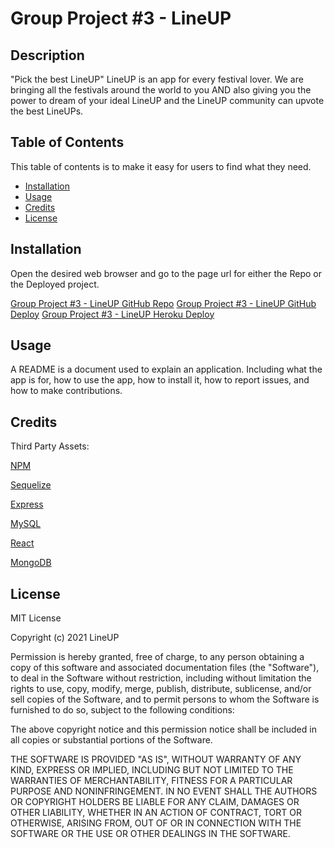 # Group Project #3 - LineUP

## Description 

"Pick the best LineUP"
LineUP is an app for every festival lover. We are bringing all the festivals around the world to you AND also giving you the power to dream of your ideal LineUP and the LineUP community can upvote the best LineUPs. 


## Table of Contents 

This table of contents is to make it easy for users to find what they need.

* [Installation](#installation)
* [Usage](#usage)
* [Credits](#credits)
* [License](#license)


## Installation

Open the desired web browser and go to the page url for either the Repo or the Deployed project.

[Group Project #3 - LineUP GitHub Repo](https://github.com/britt-bot/Group_Project3)
[Group Project #3 - LineUP GitHub Deploy]()
[Group Project #3 - LineUP Heroku Deploy]()



## Usage 

A README is a document used to explain an application. Including what the app is for, how to use the app, how to install it, how to report issues, and how to make contributions.


## Credits

Third Party Assets:

[NPM](https://www.npmjs.com/)

[Sequelize](https://sequelize.org/)

[Express](https://expressjs.com/)

[MySQL](https://www.mysql.com/)

[React](https://reactjs.org/)

[MongoDB](https://www.mongodb.com/)


## License

MIT License

Copyright (c) 2021 LineUP

Permission is hereby granted, free of charge, to any person obtaining a copy
of this software and associated documentation files (the "Software"), to deal
in the Software without restriction, including without limitation the rights
to use, copy, modify, merge, publish, distribute, sublicense, and/or sell
copies of the Software, and to permit persons to whom the Software is
furnished to do so, subject to the following conditions:

The above copyright notice and this permission notice shall be included in all
copies or substantial portions of the Software.

THE SOFTWARE IS PROVIDED "AS IS", WITHOUT WARRANTY OF ANY KIND, EXPRESS OR
IMPLIED, INCLUDING BUT NOT LIMITED TO THE WARRANTIES OF MERCHANTABILITY,
FITNESS FOR A PARTICULAR PURPOSE AND NONINFRINGEMENT. IN NO EVENT SHALL THE
AUTHORS OR COPYRIGHT HOLDERS BE LIABLE FOR ANY CLAIM, DAMAGES OR OTHER
LIABILITY, WHETHER IN AN ACTION OF CONTRACT, TORT OR OTHERWISE, ARISING FROM,
OUT OF OR IN CONNECTION WITH THE SOFTWARE OR THE USE OR OTHER DEALINGS IN THE
SOFTWARE.
